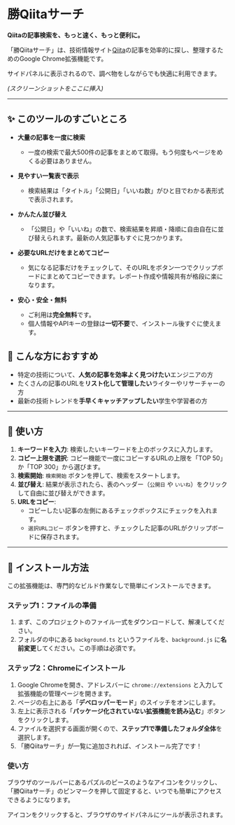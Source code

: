 
# 勝Qiitaサーチ

**Qiitaの記事検索を、もっと速く、もっと便利に。**

「勝Qiitaサーチ」は、技術情報サイト[Qiita](https://qiita.com/)の記事を効率的に探し、整理するためのGoogle Chrome拡張機能です。

サイドパネルに表示されるので、調べ物をしながらでも快適に利用できます。


*(スクリーンショットをここに挿入)*

---

## ✨ このツールのすごいところ

*   **大量の記事を一度に検索**
    *   一度の検索で最大500件の記事をまとめて取得。もう何度もページをめくる必要はありません。

*   **見やすい一覧表で表示**
    *   検索結果は「タイトル」「公開日」「いいね数」がひと目でわかる表形式で表示されます。

*   **かんたん並び替え**
    *   「公開日」や「いいね」の数で、検索結果を昇順・降順に自由自在に並び替えられます。最新の人気記事もすぐに見つかります。

*   **必要なURLだけをまとめてコピー**
    *   気になる記事だけをチェックして、そのURLをボタン一つでクリップボードにまとめてコピーできます。レポート作成や情報共有が格段に楽になります。

*   **安心・安全・無料**
    *   ご利用は**完全無料**です。
    *   個人情報やAPIキーの登録は**一切不要**で、インストール後すぐに使えます。

## 📖 こんな方におすすめ

*   特定の技術について、**人気の記事を効率よく見つけたい**エンジニアの方
*   たくさんの記事のURLを**リスト化して管理したい**ライターやリサーチャーの方
*   最新の技術トレンドを**手早くキャッチアップしたい**学生や学習者の方

---

## 🚀 使い方

1.  **キーワードを入力**: 検索したいキーワードを上のボックスに入力します。
2.  **コピー上限を選択**: コピー機能で一度にコピーするURLの上限を「TOP 50」か「TOP 300」から選びます。
3.  **検索開始**: `検索開始` ボタンを押して、検索をスタートします。
4.  **並び替え**: 結果が表示されたら、表のヘッダー（`公開日` や `いいね`）をクリックして自由に並び替えができます。
5.  **URLをコピー**:
    *   コピーしたい記事の左側にあるチェックボックスにチェックを入れます。
    *   `選択URLコピー` ボタンを押すと、チェックした記事のURLがクリップボードに保存されます。

---

## 🔧 インストール方法

この拡張機能は、専門的なビルド作業なしで簡単にインストールできます。

### ステップ1：ファイルの準備

1.  まず、このプロジェクトのファイル一式をダウンロードして、解凍してください。
2.  フォルダの中にある `background.ts` というファイルを、`background.js` に**名前変更**してください。この手順は必須です。

### ステップ2：Chromeにインストール

1.  Google Chromeを開き、アドレスバーに `chrome://extensions` と入力して拡張機能の管理ページを開きます。
2.  ページの右上にある「**デベロッパーモード**」のスイッチをオンにします。
3.  左上に表示される「**パッケージ化されていない拡張機能を読み込む**」ボタンをクリックします。
4.  ファイルを選択する画面が開くので、**ステップ1で準備したフォルダ全体**を選択します。
5.  「勝Qiitaサーチ」が一覧に追加されれば、インストール完了です！

### 使い方

ブラウザのツールバーにあるパズルのピースのようなアイコンをクリックし、「勝Qiitaサーチ」のピンマークを押して固定すると、いつでも簡単にアクセスできるようになります。

アイコンをクリックすると、ブラウザのサイドパネルにツールが表示されます。
